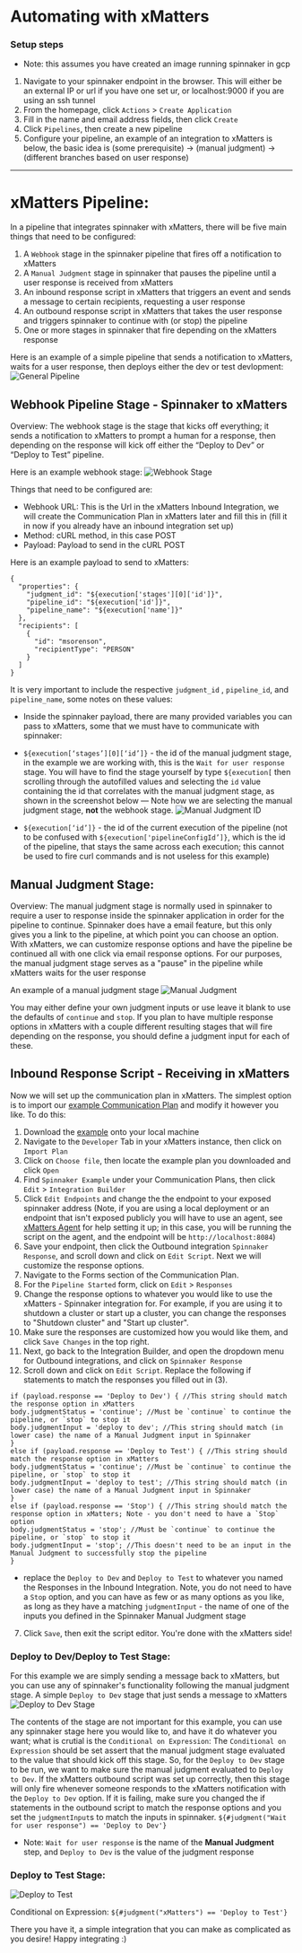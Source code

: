 # Automating with xMatters
### Setup steps

- Note: this assumes you have created an image running spinnaker in gcp

1. Navigate to your spinnaker endpoint in the browser. This will either be an external IP or url if you have one set ur, or localhost:9000 if you are using an ssh tunnel
2. From the homepage, click `Actions` > `Create Application`
3. Fill in the name and email address fields, then click `Create`
4. Click `Pipelines`, then create a new pipeline
5. Configure your pipeline, an example of an integration to xMatters is below, the basic idea is (some prerequisite) -> (manual judgment) -> (different branches based on user response)

- - - -

# xMatters Pipeline:
In a pipeline that integrates spinnaker with xMatters, there will be five main things that need to be configured:
1. A `Webhook` stage in the spinnaker pipeline that fires off a notification to xMatters
2. A `Manual Judgment` stage in spinnaker that pauses the pipeline until a user response is received from xMatters
3. An inbound response script in xMatters that triggers an event and sends a message to certain recipients, requesting a user response
4. An outbound response script in xMatters that takes the user response and triggers spinnaker to continue with (or stop) the pipeline
5. One or more stages in spinnaker that fire depending on the xMatters response

Here is an example of a simple pipeline that sends a notification to xMatters, waits for a user response, then deploys either the dev or test devlopment:
![General Pipeline](./media/general_pipeline.png)

## Webhook Pipeline Stage - Spinnaker to xMatters
Overview:
The webhook stage is the stage that kicks off everything; it sends a notification to xMatters to prompt a human for a response, then depending on the response will kick off either the “Deploy to Dev” or “Deploy to Test” pipeline.

Here is an example webhook stage:
![Webhook Stage](./media/webhook_stage.png)

Things that need to be configured are:
- Webhook URL: This is the Url in the xMatters Inbound Integration, we will create the Communication Plan in xMatters later and fill this in (fill it in now if you already have an inbound integration set up)
- Method: cURL method, in this case POST
- Payload: Payload to send in the cURL POST

Here is an example payload to send to xMatters:
```
{
  "properties": {
    "judgment_id": "${execution['stages'][0]['id']}",
    "pipeline_id": "${execution['id']}",
    "pipeline_name": "${execution['name']}"
  },
  "recipients": [
    {
      "id": "msorenson",
      "recipientType": "PERSON"
    }
  ]
}
```
It is very important to include the respective `judgment_id` , `pipeline_id`, and `pipeline_name`, some notes on these values:
- Inside the spinnaker payload, there are many provided variables you can pass to xMatters, some that we must have to communicate with spinnaker:
- `${execution[‘stages’][0][‘id’]}` - the id of the manual judgment stage, in the example we are working with, this is the `Wait for user response` stage. You will have to find the stage yourself by type `${execution[` then scrolling through the autofilled values and selecting the `id` value containing the id that correlates with the manual judgment stage, as shown in the screenshot below — Note how we are selecting the manual judgment stage, **not** the webhook stage.
![Manual Judgment ID](./media/judgment_id.png)

- `${execution[‘id’]}` - the id of the current execution of the pipeline (not to be confused with `${execution['pipelineConfigId’]}`, which is the id of the pipeline, that stays the same across each execution; this cannot be used to fire curl commands and is not useless for this example)
## Manual Judgment Stage: 
Overview:
The manual judgment stage is normally used in spinnaker to require a user to response inside the spinnaker application in order for the pipeline to continue. Spinnaker does have a email feature, but this only gives you a link to the pipeline, at which point you can choose an option. With xMatters, we can customize response options and have the pipeline be continued all with one click via email response options. For our purposes, the manual judgment stage serves as a "pause" in the pipeline while xMatters waits for the user response

An example of a manual judgment stage
![Manual Judgment](./media/manual_judgment.png)

You may either define your own judgment inputs or use leave it blank to use the defaults of  `continue` and `stop`. If you plan to have multiple response options in xMatters with a couple different resulting stages that will fire depending on the response, you should define a judgment input for each of these.

## Inbound Response Script - Receiving in xMatters
Now we will set up the communication plan in xMatters. The simplest option is to import our [example Communication Plan](./SpinnakerExample.zip) and modify it however you like. To do this:
1. Download the [example](./SpinnakerExample.zip) onto your local machine
2. Navigate to the `Developer` Tab in your xMatters instance, then click on `Import Plan`
3. Click on `Choose file`, then locate the example plan you downloaded and click `Open`
4. Find `Spinnaker Example` under your Communication Plans, then click `Edit` > `Integration Builder`
5. Click `Edit Endpoints` and change the the endpoint to your exposed spinnaker address (Note, if you are using a local deployment or an endpoint that isn't exposed publicly you will have to use an agent, see [xMatters Agent](https://help.xmatters.com/ondemand/xmodwelcome/xmattersagent/xmatters-agent-topic.htm) for help setting it up; in this case, you will be running the script on the agent, and the endpoint will be `http://localhost:8084`)
6. Save your endpoint, then click the Outbound integration `Spinnaker Response`, and scroll down and click on `Edit Script`.
Next we will customize the response options.
1. Navigate to the Forms section of the Communication Plan.
2. For the `Pipeline Started` form, click on `Edit` > `Responses`
3. Change the response options to whatever you would like to use the xMatters - Spinnaker integration for. For example, if you are using it to shutdown a cluster or start up a cluster, you can change the responses to "Shutdown cluster" and "Start up cluster". 
4. Make sure the responses are customized how you would like them, and click `Save Changes` in the top right.
5. Next, go back to the Integration Builder, and open the dropdown menu for Outbound integrations, and click on `Spinnaker Response`
6. Scroll down and click on `Edit Script`. Replace the following if statements to match the responses you filled out in (3). 
```
if (payload.response == 'Deploy to Dev') { //This string should match the response option in xMatters
body.judgmentStatus = 'continue'; //Must be `continue` to continue the pipeline, or `stop` to stop it
body.judgmentInput = 'deploy to dev'; //This string should match (in lower case) the name of a Manual Judgment input in Spinnaker
}
else if (payload.response == 'Deploy to Test') { //This string should match the response option in xMatters
body.judgmentStatus = 'continue'; //Must be `continue` to continue the pipeline, or `stop` to stop it
body.judgmentInput = 'deploy to test'; //This string should match (in lower case) the name of a Manual Judgment input in Spinnaker
}
else if (payload.response == 'Stop') { //This string should match the response option in xMatters; Note - you don't need to have a `Stop` option
body.judgmentStatus = 'stop'; //Must be `continue` to continue the pipeline, or `stop` to stop it
body.judgmentInput = 'stop'; //This doesn't need to be an input in the Manual Judgment to successfully stop the pipeline
}
```
* replace the `Deploy to Dev` and `Deploy to Test` to whatever you named the Responses in the Inbound Integration. Note, you do not need to have a `Stop` option, and you can have as few or as many options as you like, as long as they have a matching `judgmentInput` - the name of one of the inputs you defined in the Spinnaker Manual Judgment stage
7. Click `Save`, then exit the script editor. You're done with the xMatters side!
### Deploy to Dev/Deploy to Test Stage: 
For this example we are simply sending a message back to xMatters, but you can use any of spinnaker's functionality following the manual judgment stage. 
A simple `Deploy to Dev` stage that just sends a message to xMatters
![Deploy to Dev Stage](./media/deploy_dev.png)

The contents of the stage are not important for this example, you can use any spinnaker stage here you would like to, and have it do whatever you want; what is crutial is the `Conditional on Expression`:
The `Conditional on Expression` should be set assert that the manual judgment stage evaluated to the value that should kick off this stage. So, for the `Deploy to Dev` stage to be run, we want to make sure the manual judgment evaluated to `Deploy to Dev`. If the xMatters outbound script was set up correctly, then this stage will only fire whenever someone responds to the xMatters notification with the `Deploy to Dev` option. If it is failing, make sure you changed the if statements in the outbound script to match the response options and you set the `judgmentInput`s to match the inputs in spinnaker.
`${#judgment("Wait for user response") == 'Deploy to Dev'}`

* Note: `Wait for user response` is the name of the **Manual Judgment** step, and `Deploy to Dev` is the value of the judgment response

### Deploy to Test Stage: 
![Deploy to Test](./media/deploy_test.png)

Conditional on Expression:
`${#judgment("xMatters") == 'Deploy to Test'}`

There you have it, a simple integration that you can make as complicated as you desire! Happy integrating :)
